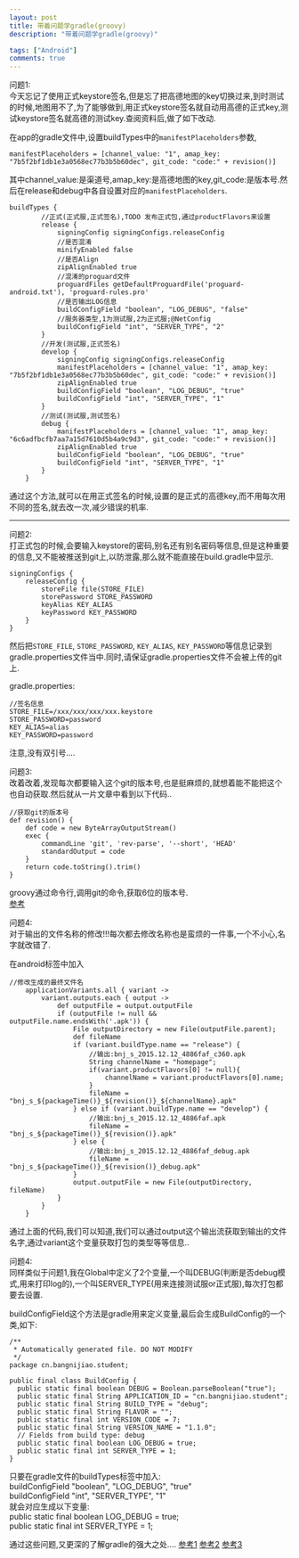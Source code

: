 ```yaml
---
layout: post
title: 带着问题学gradle(groovy)
description: "带着问题学gradle(groovy)"

tags: ["Android"]
comments: true
---
```


问题1:  
今天忘记了使用正式keystore签名,但是忘了把高德地图的key切换过来,到时测试的时候,地图用不了,为了能够做到,用正式keystore签名就自动用高德的正式key,测试keystore签名就高德的测试key.查阅资料后,做了如下改动.

在app的gradle文件中,设置buildTypes中的`manifestPlaceholders`参数,

```
manifestPlaceholders = [channel_value: "1", amap_key: "7b5f2bf1db1e3a0568ec77b3b5b60dec", git_code: "code:" + revision()]

```

其中channel_value:是渠道号,amap_key:是高德地图的key,git_code:是版本号.然后在release和debug中各自设置对应的`manifestPlaceholders`.

```
buildTypes {
        //正式(正式服,正式签名),TODO 发布正式包,通过productFlavors来设置
        release {
            signingConfig signingConfigs.releaseConfig
            //是否混淆
            minifyEnabled false
            //是否Align
            zipAlignEnabled true
            //混淆的proguard文件
            proguardFiles getDefaultProguardFile('proguard-android.txt'), 'proguard-rules.pro'
            //是否输出LOG信息
            buildConfigField "boolean", "LOG_DEBUG", "false"
            //服务器类型,1为测试服,2为正式服;@NetConfig
            buildConfigField "int", "SERVER_TYPE", "2"
        }
        //开发(测试服,正式签名)
        develop {
            signingConfig signingConfigs.releaseConfig
            manifestPlaceholders = [channel_value: "1", amap_key: "7b5f2bf1db1e3a0568ec77b3b5b60dec", git_code: "code:" + revision()]
            zipAlignEnabled true
            buildConfigField "boolean", "LOG_DEBUG", "true"
            buildConfigField "int", "SERVER_TYPE", "1"
        }
        //测试(测试服,测试签名)
        debug {
            manifestPlaceholders = [channel_value: "1", amap_key: "6c6adfbcfb7aa7a15d7610d5b4a9c9d3", git_code: "code:" + revision()]
            zipAlignEnabled true
            buildConfigField "boolean", "LOG_DEBUG", "true"
            buildConfigField "int", "SERVER_TYPE", "1"
        }
    }
 ```
 通过这个方法,就可以在用正式签名的时候,设置的是正式的高德key,而不用每次用不同的签名,就去改一次,减少错误的机率.
 
*****
 
问题2:  
打正式包的时候,会要输入keystore的密码,别名还有别名密码等信息,但是这种重要的信息,又不能被推送到git上,以防泄露,那么就不能直接在build.gradle中显示.

```
signingConfigs {
	releaseConfig {
		storeFile file(STORE_FILE)
		storePassword STORE_PASSWORD
		keyAlias KEY_ALIAS
		keyPassword KEY_PASSWORD
	}
}
 ```
 
 然后把`STORE_FILE`, `STORE_PASSWORD`, `KEY_ALIAS`, `KEY_PASSWORD`等信息记录到gradle.properties文件当中.同时,请保证gradle.properties文件不会被上传的git上.
 
gradle.properties:

```
//签名信息
STORE_FILE=/xxx/xxx/xxx/xxx.keystore
STORE_PASSWORD=password
KEY_ALIAS=alias
KEY_PASSWORD=password
```

注意,没有双引号....

问题3:  
改着改着,发现每次都要输入这个git的版本号,也是挺麻烦的,就想着能不能把这个也自动获取.然后就从一片文章中看到以下代码..

```
//获取git的版本号
def revision() {
    def code = new ByteArrayOutputStream()
    exec {
        commandLine 'git', 'rev-parse', '--short', 'HEAD'
        standardOutput = code
    }
    return code.toString().trim()
}
```

groovy通过命令行,调用git的命令,获取6位的版本号.  
[参考](http://www.jianshu.com/p/ae9f95382e10)

问题4:  
对于输出的文件名称的修改!!!每次都去修改名称也是蛮烦的一件事,一个不小心,名字就改错了.

在android标签中加入

```
//修改生成的最终文件名
    applicationVariants.all { variant ->
        variant.outputs.each { output ->
            def outputFile = output.outputFile
            if (outputFile != null && outputFile.name.endsWith('.apk')) {
                File outputDirectory = new File(outputFile.parent);
                def fileName
                if (variant.buildType.name == "release") {
                    //输出:bnj_s_2015.12.12_4886faf_c360.apk
                    String channelName = "homepage";
                    if(variant.productFlavors[0] != null){
                        channelName = variant.productFlavors[0].name;
                    }
                    fileName = "bnj_s_${packageTime()}_${revision()}_${channelName}.apk"
                } else if (variant.buildType.name == "develop") {
                    //输出:bnj_s_2015.12.12_4886faf.apk
                    fileName = "bnj_s_${packageTime()}_${revision()}.apk"
                } else {
                    //输出:bnj_s_2015.12.12_4886faf_debug.apk
                    fileName = "bnj_s_${packageTime()}_${revision()}_debug.apk"
                }
                output.outputFile = new File(outputDirectory, fileName)
            }
        }
    }
```

通过上面的代码,我们可以知道,我们可以通过output这个输出流获取到输出的文件名字,通过variant这个变量获取打包的类型等等信息..

问题4:  
同样类似于问题1,我在Global中定义了2个变量,一个叫DEBUG(判断是否debug模式,用来打印log的),一个叫SERVER_TYPE(用来连接测试服or正式服),每次打包都要去设置.

buildConfigField这个方法是gradle用来定义变量,最后会生成BuildConfig的一个类,如下:  


```
/**
 * Automatically generated file. DO NOT MODIFY
 */
package cn.bangnijiao.student;

public final class BuildConfig {
  public static final boolean DEBUG = Boolean.parseBoolean("true");
  public static final String APPLICATION_ID = "cn.bangnijiao.student";
  public static final String BUILD_TYPE = "debug";
  public static final String FLAVOR = "";
  public static final int VERSION_CODE = 7;
  public static final String VERSION_NAME = "1.1.0";
  // Fields from build type: debug
  public static final boolean LOG_DEBUG = true;
  public static final int SERVER_TYPE = 1;
}
```

只要在gradle文件的buildTypes标签中加入:   
buildConfigField "boolean", "LOG_DEBUG", "true"   
buildConfigField "int", "SERVER_TYPE", "1"  
就会对应生成以下变量:  
public static final boolean LOG_DEBUG = true;  
public static final int SERVER_TYPE = 1;



通过这些问题,又更深的了解gradle的强大之处....
[参考1](http://toastdroid.com/2014/03/28/customizing-your-build-with-gradle/)
[参考2](http://stormzhang.com/devtools/2015/01/15/android-studio-tutorial6/)
[参考3](http://frank-zhu.github.io/android/2015/06/15/android-release_app_build_gradle/)
